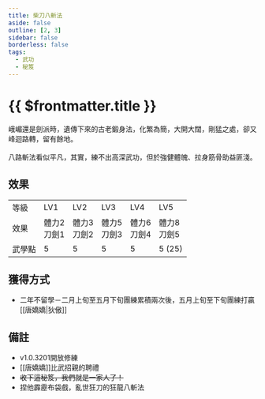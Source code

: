 ```yaml
---
title: 柴刀八斬法
aside: false
outline: [2, 3]
sidebar: false
borderless: false
tags:
  - 武功
  - 秘笈
---
```


# {{ $frontmatter.title }}

<BookItemIcon :size="`medium`" :needLink="false" :no="2007" :style="'float: right;'"></BookItemIcon>
峨嵋還是劍派時，遺傳下來的古老鍛身法，化繁為簡，大開大闊，剛猛之處，卻又峰迴路轉，留有餘地。
<br><br>
八路斬法看似平凡，其實，練不出高深武功，但於強健體魄、拉身筋骨助益匪淺。
<br clear="all" />

## 效果

<table>
    <tr>
        <td>等級</td>
        <td>LV1</td>
        <td>LV2</td>
        <td>LV3</td>
        <td>LV4</td>
        <td>LV5</td>
    </tr>
    <tr>
        <td>效果</td>
        <td>體力2<br>刀劍1</td>
        <td>體力3<br>刀劍2</td>
        <td>體力5<br>刀劍3</td>
        <td>體力6<br>刀劍4</td>
        <td>體力8<br>刀劍5</td>
    </tr>
    <tr>
        <td>武學點</td>
        <td>5</td>
        <td>5</td>
        <td>5</td>
        <td>5</td>
        <td>5 (25)</td>
    </tr>
</table>

## 獲得方式

- 二年不留學－二月上旬至五月下旬團練累積兩次後，五月上旬至下旬團練打贏[[唐嬌嬌|狄傲]]

## 備註

- v1.0.3201開放修練
- [[唐嬌嬌]]比武招親的聘禮
- ~~收下這秘笈，我們就是一家人了！~~
- 捏他霹靂布袋戲，亂世狂刀的狂龍八斬法